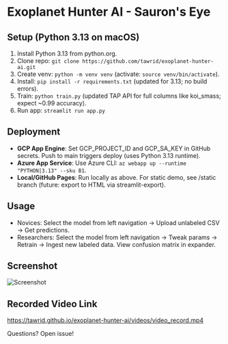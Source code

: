 # Exoplanet Hunter AI - Sauron's Eye

## Setup (Python 3.13 on macOS)
1. Install Python 3.13 from python.org.
2. Clone repo: `git clone https://github.com/tawrid/exoplanet-hunter-ai.git`
3. Create venv: `python -m venv venv` (activate: `source venv/bin/activate`).
4. Install: `pip install -r requirements.txt` (updated for 3.13; no build errors).
5. Train: `python train.py` (updated TAP API for full columns like koi_smass; expect ~0.99 accuracy).
6. Run app: `streamlit run app.py`

## Deployment
- **GCP App Engine**: Set GCP_PROJECT_ID and GCP_SA_KEY in GitHub secrets. Push to main triggers deploy (uses Python 3.13 runtime).
- **Azure App Service**: Use Azure CLI: `az webapp up --runtime "PYTHON|3.13" --sku B1`.
- **Local/GitHub Pages**: Run locally as above. For static demo, see /static branch (future: export to HTML via streamlit-export).

## Usage
- Novices: Select the model from left navigation → Upload unlabeled CSV → Get predictions.
- Researchers: Select the model from left navigation → Tweak params → Retrain → Ingest new labeled data. View confusion matrix in expander.

## Screenshot
![Screenshot](images/screenshot_saurons_eye.png)


## Recorded Video Link
https://tawrid.github.io/exoplanet-hunter-ai/videos/video_record.mp4


Questions? Open issue!